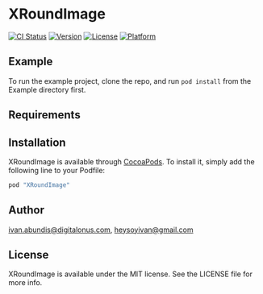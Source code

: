 # XRoundImage

[![CI Status](http://img.shields.io/travis/ivan.abundis@digitalonus.com/XRoundImage.svg?style=flat)](https://travis-ci.org/ivan.abundis@digitalonus.com/XRoundImage)
[![Version](https://img.shields.io/cocoapods/v/XRoundImage.svg?style=flat)](http://cocoapods.org/pods/XRoundImage)
[![License](https://img.shields.io/cocoapods/l/XRoundImage.svg?style=flat)](http://cocoapods.org/pods/XRoundImage)
[![Platform](https://img.shields.io/cocoapods/p/XRoundImage.svg?style=flat)](http://cocoapods.org/pods/XRoundImage)

## Example

To run the example project, clone the repo, and run `pod install` from the Example directory first.

## Requirements

## Installation

XRoundImage is available through [CocoaPods](http://cocoapods.org). To install
it, simply add the following line to your Podfile:

```ruby
pod "XRoundImage"
```

## Author

ivan.abundis@digitalonus.com, heysoyivan@gmail.com

## License

XRoundImage is available under the MIT license. See the LICENSE file for more info.
